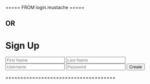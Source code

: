 ===== FROM login.mustache =====

<h2>OR</h2>
<div class="signupSection">
  <form class="signUp" action="/welcome/" method="POST">
    <h1>Sign Up</h1>
    <input type="text" name="firstName" placeholder="First Name" value="" required>
    <input type="text" name="lastName" placeholder="Last Name" value="">
    <input type="text" name="userName" placeholder="Username" value="" required>
    <input type="password" name="createPassword" placeholder="Password" value="" required>
    <button type="button" name="create">Create</button>
  </form>
</div>

=====================================
